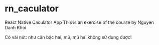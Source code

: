 # rn_caculator
React Native Caculator App
This is an exercise of the course by Nguyen Danh Khoi

Có vài nút: như căn bậc hai, mũ, mũ hai không sử dụng được!
